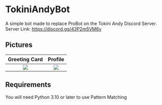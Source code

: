 # TokiniAndyBot

A simple bot made to replace ProBot on the Tokini Andy Discord Server. <br/>
Server Link: https://discord.gg/43P2m5VM6v

Pictures
------------
| Greeting Card | Profile |
:-----------:|:----------:
|![](https://i.imgur.com/mlkrygG.png)  | ![](https://i.imgur.com/KmtuWh2.png[/img])  |


Requirements
------------
You will need Python 3.10 or later to use Pattern Matching
